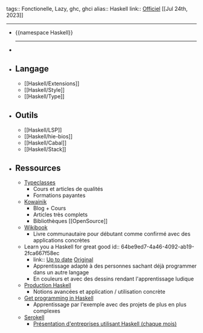 tags:: Fonctionelle, Lazy, ghc, ghci
alias:: Haskell
link:: [Officiel](https://www.haskell.org/) 
[[Jul 24th, 2023]]
***

- {{namespace Haskell}}
  ***
-
- ## Langage
	- [[Haskell/Extensions]]
	- [[Haskell/Style]]
	- [[Haskell/Type]]
- ## Outils
	- [[Haskell/LSP]]
	- [[Haskell/hie-bios]]
	- [[Haskell/Cabal]]
	- [[Haskell/Stack]]
- ## Ressources
	- [Typeclasses](https://typeclasses.com/)
		- Cours et articles de qualités
		- Formations payantes
	- [Kowainik](https://kowainik.github.io/)
		- Blog + Cours
		- Articles très complets
		- Bibliothèques [[OpenSource]]
	- [Wikibook](https://en.m.wikibooks.org/wiki/Haskell)
		- Livre communautaire pour débutant comme confirmé avec des applications concrètes
	- Learn you a Haskell for great good
	  id:: 64be9ed7-4a46-4092-ab19-2fca667f58ec
		- link:: [Up to date](https://learnyouahaskell.github.io/) [Original](http://learnyouahaskell.com/)
		- Apprentissage adapté à des personnes sachant déjà programmer dans un autre langage
		- En couleurs et avec des dessins rendant l'apprentissage ludique
	- [Production Haskell](https://leanpub.com/production-haskell)
		- Notions avancées et application / utilisation concrète
	- [Get programming in Haskell](https://www.manning.com/books/get-programming-with-haskell)
		- Apprentissage par l'exemple avec des projets de plus en plus complexes
	- [Serokell](https://serokell.io)
		- [Présentation d'entreprises utilisant Haskell (chaque mois)](https://serokell.io/blog/haskell-in-production)